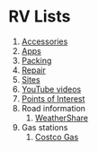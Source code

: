 # RV Lists

1. [Accessories](accessories.md)
1. [Apps](apps.md)
1. [Packing](packing.md)
1. [Repair](repair.md)
1. [Sites](sites.md)
1. [YouTube videos](youtube.md)
1. [Points of Interest](points-of-interest.html)
1. Road information
    1. [WeatherShare](https://oss.weathershare.org/) 
1. Gas stations
    1. [Costco Gas](https://www.google.com/maps/d/edit?mid=1AyGlqMu2TgSCLhNnrN5G9WcpyiSFOyQ&usp=sharing)
